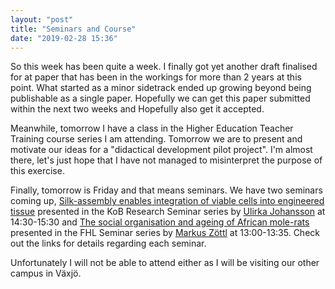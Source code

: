 ```yaml
---
layout: "post"
title: "Seminars and Course"
date: "2019-02-28 15:36"
---
```

So this week has been quite a week. I finally got yet another draft finalised for at paper that has been in the workings for more than 2 years at this point. What started as a minor sidetrack ended up growing beyond being publishable as a single paper. Hopefully we can get this paper submitted within the next two weeks and Hopefully also get it accepted.

Meanwhile, tomorrow I have a class in the Higher Education Teacher Training course series I am attending. Tomorrow we are to present and motivate our ideas for a "didactical development pilot project". I'm almost there, let's just hope that I have not managed to misinterpret the purpose of this exercise.

Finally, tomorrow is Friday and that means seminars. We have two seminars coming up, [Silk-assembly enables integration of viable cells into engineered tissue](https://medarbetare.lnu.se/social/groups/aktuellt-vid-fakulteten-for-halso-och-livsvetenskap/posts/80065) presented in the KoB Research Seminar series by [Ulirka Johansson](https://lnu.se/personal/ulrika.h.johansson/) at 14:30-15:30 and [The social organisation and ageing of African mole-rats](https://medarbetare.lnu.se/social/groups/aktuellt-vid-fakulteten-for-halso-och-livsvetenskap/posts/79960) presented in the FHL Seminar series by [Markus Zöttl](https://lnu.se/personal/markus.zottl/) at 13:00-13:35. Check out the links for details regarding each seminar.

Unfortunately I will not be able to attend either as I will be visiting our other campus in Växjö.
